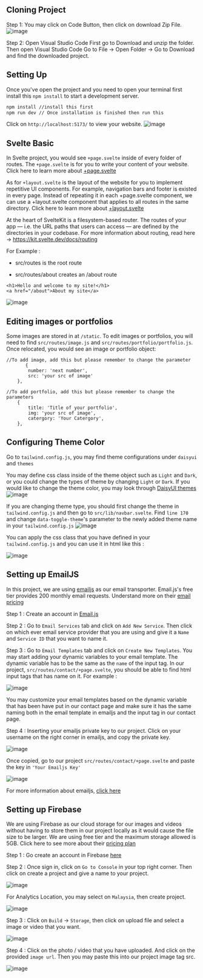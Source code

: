 ## Cloning Project 
Step 1: You may click on Code Button, then click on download Zip File.
![image](https://github.com/cl3mentch/innovus/assets/31813377/2b437249-ae4e-4125-aa13-55d1a6e10164)

Step 2: Open Visual Studio Code
First go to Download and unzip the folder. Then open Visual Studio Code Go to File -> Open Folder -> Go to Download and find the downloaded project.




## Setting Up
Once you've open the project and you need to open your terminal first install this  `npm install` to start a development server.

```bash
npm install //install this first
npm run dev // Once installation is finished then run this
```

Click on `http://localhost:5173/` to view your website.
![image](https://github.com/cl3mentch/innovus/assets/31813377/7ee25007-c035-4474-bb39-ccac7d6abcab)


## Svelte Basic
In Svelte project, you would see `+page.svelte` inside of every folder of routes. The `+page.svelte` is for you to write your content of your website. Click here to learn more about [+page.svelte](https://learn.svelte.dev/tutorial/pages)


As for `+layout.svelte` is the layout of the website for you to implement repetitive UI components. For example, navigation bars and footer is existed in every page. Instead of repeating it in each +page.svelte component, we can use a +layout.svelte component that applies to all routes in the same directory. Click here to learn more about [+layout.svelte](https://learn.svelte.dev/tutorial/layouts)

At the heart of SvelteKit is a filesystem-based router. The routes of your app — i.e. the URL paths that users can access — are defined by the directories in your codebase.
For more information about routing, read here -> https://kit.svelte.dev/docs/routing


For Example :
- src/routes is the root route
* src/routes/about creates an /about route

```
<h1>Hello and welcome to my site!</h1>
<a href="/about">About my site</a>
```
![image](https://github.com/cl3mentch/innovus/assets/31813377/4199ffcc-0709-489f-ba10-af3533ee092d)


## Editing images or portfolios
Some images are stored in at `/static`. To edit images or portfolios, you will need to find `src/routes/image.js` and `src/routes/portfolio/portfolio.js`. Once relocated, you would see an image or portfolio object:


```
//To add image, add this but please remember to change the parameter
       {
		number: 'next number',
		src: 'your src of image'
	},
```


```
//To add portfolio, add this but please remember to change the parameters
    {
        title: 'Title of your portfolio',
        img: 'your src of image',
        catergory: 'Your Catergory',
    },
```




## Configuring Theme Color 
Go to `tailwind.config.js`, you may find theme configurations under `daisyui` and `themes`

You may define css class inside of the theme object such as `Light` and `Dark`, or you could change the types of theme by changing `Light` or `Dark`. If you would like to change the theme color, you may look through [DaisyUI themes](https://daisyui.com/docs/themes/)
![image](https://github.com/cl3mentch/innovus/assets/31813377/2c092f75-613e-4401-be86-74f4ac8a5a83)


If you are changing theme type, you should first change the theme in `tailwind.config.js` and then go to `src/lib/navbar.svelte`. Find `line 170` and change `data-toggle-theme`'s parameter to the newly added theme name in your `tailwind.config.js`
![image](https://github.com/cl3mentch/innovus/assets/31813377/06ba2745-63d8-47e5-9b3a-56f741ee4629)


You can apply the css class that you have defined in your `tailwind.config.js` and you can use it in html like this :


![image](https://github.com/cl3mentch/innovus/assets/31813377/de903ff9-9908-4fc2-8327-87603ca3098e)





## Setting up EmailJS
In this project, we are using [emailjs](https://www.emailjs.com/docs/introduction/how-does-emailjs-work/) as our email transporter. Email.js's free tier provides 200 monthly email requests. Understand more on their [email pricing](https://www.emailjs.com/pricing/)


Step 1 : Create an account in [Email.js](https://dashboard.emailjs.com/sign-up) 


Step 2 : Go to `Email Services` tab and click on `Add New Service`. Then click on which ever email service provider that you are using and give it a `Name` and `Service ID` that you want to name it.


Step 3 : Go to `Email Templates` tab and click on `Create New Templates`. You may start adding your dynamic variables to your email template. The dynamic variable has to be the same as the `name` of the input tag. In our project, `src/routes/contact/+page.svelte`, you should be able to find html input tags that has name on it. For example :


![image](https://github.com/cl3mentch/innovus/assets/31813377/75c2d8c4-4653-43ab-bf6f-b655d610ddcb)

You may customize your email templates based on the dynamic variable that has been have put in our contact page and make sure it has the same naming both in the email template in emailjs and the input tag in our contact page.


Step 4 : Inserting your emailjs private key to our project. Click on your username on the right corner in emailjs, and copy the private key.


![image](https://github.com/cl3mentch/innovus/assets/31813377/20e5723f-d034-43e2-bb15-03524a9154ac)


Once copied, go to our project  `src/routes/contact/+page.svelte` and paste the key in `'Your Emailjs Key'`


![image](https://github.com/cl3mentch/innovus/assets/31813377/851af635-4a97-463d-802b-5ac927310e79)


For more information about emailjs, [click here](https://www.emailjs.com/docs/introduction/how-does-emailjs-work/) 


## Setting up Firebase
We are using Firebase as our cloud storage for our images and videos without having to store them in our project locally as it would cause the file size to be larger. We are using free tier and the maximum storage allowed is 5GB. Click here to see more about their [pricing plan](https://firebase.google.com/pricing?hl=en&authuser=1&_gl=1*1g9knaq*_ga*NzI4MjU3OTk4LjE2OTI2NjkxNDg.*_ga_CW55HF8NVT*MTY5MzE4OTA4OC41LjEuMTY5MzE5MTUyMi4wLjAuMA..)


Step 1 : Go create an account in Firebase [here](https://firebase.google.com/)

Step 2 : Once sign in, click on `Go to Console` in your top right corner. Then click on create a project and give a name to your project. 


![image](https://github.com/cl3mentch/innovus/assets/31813377/f8c54629-08df-4824-af37-73b333fbfeb3)


For Analytics Location, you may select on `Malaysia`, then create project.


![image](https://github.com/cl3mentch/innovus/assets/31813377/f08ea986-7c05-4d37-8698-d6bf9974484b)


Step 3  : Click on `Build` -> `Storage`, then click on upload file and select a image or video that you want.


![image](https://github.com/cl3mentch/innovus/assets/31813377/4758ddd8-315f-4839-bdff-117c0cb9f4c7)


Step 4 : Click on the photo / video that you have uploaded. And click on the provided `image url`. Then you may paste this into our project image tag src.

![image](https://github.com/cl3mentch/innovus/assets/31813377/c613172b-6513-4f79-936e-fdb558d9e298)




